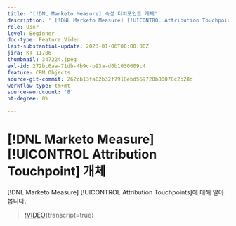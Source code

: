 ```yaml
---
title: '[!DNL Marketo Measure] 속성 터치포인트 개체'
description: ' [!DNL Marketo Measure] [!UICONTROL Attribution Touchpoints]에 대해 알아봅니다.'
role: User
level: Beginner
doc-type: Feature Video
last-substantial-update: 2023-01-06T00:00:00Z
jira: KT-11706
thumbnail: 347224.jpeg
exl-id: 272bc6aa-71db-4b9c-b93a-d0b1030609c4
feature: CRM Objects
source-git-commit: 262cb13fa02b32f7918ebd569720b80078c2b28d
workflow-type: tm+mt
source-wordcount: '8'
ht-degree: 0%

---
```


# [!DNL Marketo Measure] [!UICONTROL Attribution Touchpoint] 개체

[!DNL Marketo Measure] [!UICONTROL Attribution Touchpoints]에 대해 알아봅니다.

>[!VIDEO](https://video.tv.adobe.com/v/3422231/?learn=on&captions=kor){transcript=true}
